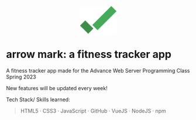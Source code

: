 <div style="display: flex; justify-content: center; align-items: center;">
  <img src="logo.png" alt="Logo" width="100">
</div>

#  arrow mark: a fitness tracker app

A fitness tracker app made for the Advance Web Server Programming Class Spring 2023

New features will be updated every week!

Tech Stack/ Skills learned:

> HTML5 · CSS3 · JavaScript · GitHub · VueJS · NodeJS · npm

